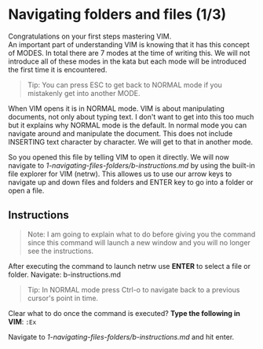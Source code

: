 # Navigating folders and files (1/3)

Congratulations on your first steps mastering VIM.  
An important part of understanding VIM is knowing that it has this concept of MODES. 
In total there are 7 modes at the time of writing this. 
We will not introduce all of these modes in the kata but each mode will be introduced the first time it is encountered.

> Tip: You can press ESC to get back to NORMAL mode if you mistakenly get into another MODE.

When VIM opens it is in NORMAL mode. VIM is about manipulating documents, not only about typing text. I don't want to get into this too much but it explains why NORMAL mode is the default. In normal mode you can navigate around and manipulate the document. This does not include INSERTING text character by character. We will get to that in another mode.

So you opened this file by telling VIM to open it directly. We will now navigate to *1-navigating-files-folders/b-instructions.md* by using the built-in file explorer for VIM (netrw). This allowes us to use our arrow keys to navigate up and down files and folders and ENTER key to go into a folder or open a file.

## Instructions

> Note: I am going to explain what to do before giving you the command since this command will launch a new window and you will no longer see the instructions.

After executing the command to launch netrw use **ENTER** to select a file or folder. 
Navigate: b-instructions.md

> Tip: In NORMAL mode press Ctrl-o to navigate back to a previous cursor's point in time.

Clear what to do once the command is executed? **Type the following in VIM**: `:Ex`

Navigate to *1-navigating-files-folders/b-instructions.md* and hit enter.